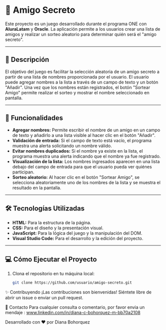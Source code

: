# 🎉 Amigo Secreto

Este proyecto es un juego desarrollado durante el programa ONE con **AluraLatam** y **Oracle**. La aplicación permite a los usuarios crear una lista de amigos y realizar un sorteo aleatorio para determinar quién será el "amigo secreto".

---

## 📝 Descripción

El objetivo del juego es facilitar la selección aleatoria de un amigo secreto a partir de una lista de nombres proporcionada por el usuario. El usuario puede agregar nombres a la lista a través de un campo de texto y un botón "Añadir". Una vez que los nombres están registrados, el botón "Sortear Amigo" permite realizar el sorteo y mostrar el nombre seleccionado en pantalla.

---

## 🚀 Funcionalidades

- **Agregar nombres:** Permite escribir el nombre de un amigo en un campo de texto y añadirlo a una lista visible al hacer clic en el botón "Añadir".
- **Validación de entrada:** Si el campo de texto está vacío, el programa muestra una alerta solicitando un nombre válido.
- **Evitar nombres duplicados:** Si el nombre ya existe en la lista, el programa muestra una alerta indicando que el nombre ya fue registrado.
- **Visualización de la lista:** Los nombres ingresados aparecen en una lista debajo del campo de entrada para que el usuario pueda ver quiénes participan.
- **Sorteo aleatorio:** Al hacer clic en el botón "Sortear Amigo", se selecciona aleatoriamente uno de los nombres de la lista y se muestra el resultado en la pantalla.

---

## 🛠️ Tecnologías Utilizadas

- **HTML:** Para la estructura de la página.
- **CSS:** Para el diseño y la presentación visual.
- **JavaScript:** Para la lógica del juego y la manipulación del DOM.
- **Visual Studio Code:** Para el desarrollo y la edición del proyecto.

---

## 💻 Cómo Ejecutar el Proyecto

1. Clona el repositorio en tu máquina local:
   ```bash
   git clone https://github.com/usuario/amigo-secreto.git

  ✨ Contribuyendo ¡Las contribuciones son bienvenidas! Siéntete libre de abrir un issue o enviar un pull request.

💬 Contacto Para cualquier consulta o comentario, por favor envia un mendaje : www.linkedin.com/in/diana-c-bohorquez-m-bb70a2108

Desarrollado con ❤️ por Diana Bohorquez
